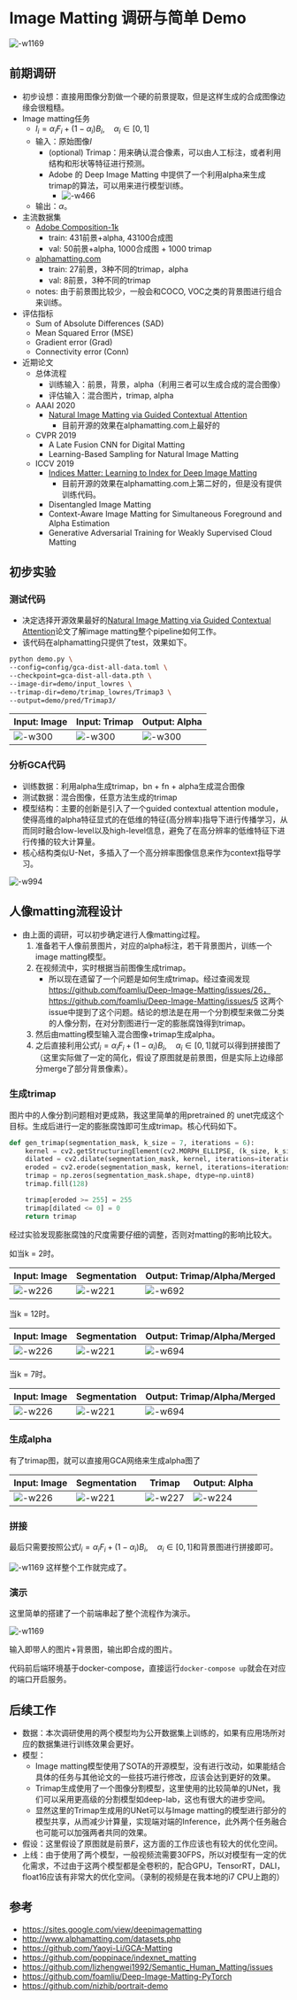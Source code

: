 # Image Matting 调研与简单 Demo

![-w1169](media/15840709208808/123.png)

## 前期调研

- 初步设想：直接用图像分割做一个硬的前景提取，但是这样生成的合成图像边缘会很粗糙。
- Image matting任务
    - $I_{i}=\alpha_{i} F_{i}+\left(1-\alpha_{i}\right) B_{i}, \quad \alpha_{i} \in[0,1]$
    - 输入：原始图像$I$
        - (optional) Trimap：用来确认混合像素，可以由人工标注，或者利用结构和形状等特征进行预测。
        - Adobe 的 Deep Image Matting 中提供了一个利用alpha来生成trimap的算法，可以用来进行模型训练。
            - ![-w466](media/15840709208808/15840808354888.jpg)
    - 输出：$\alpha$。
- 主流数据集
    - [Adobe Composition-1k](https://sites.google.com/view/deepimagematting)
        - train: 431前景+alpha, 43100合成图
        - val: 50前景+alpha, 1000合成图 + 1000 trimap
    - [alphamatting.com](http://www.alphamatting.com/datasets.php)
        - train: 27前景，3种不同的trimap，alpha
        - val: 8前景，3种不同的trimap
    - notes: 由于前景图比较少，一般会和COCO, VOC之类的背景图进行组合来训练。
- 评估指标
    - Sum of Absolute Differences (SAD)
    - Mean Squared Error (MSE)
    - Gradient error (Grad)
    - Connectivity error (Conn)
- 近期论文
    - 总体流程
        - 训练输入：前景，背景，alpha（利用三者可以生成合成的混合图像）
        - 评估输入：混合图片，trimap, alpha
    - AAAI 2020
        - [Natural Image Matting via Guided Contextual Attention](https://github.com/Yaoyi-Li/GCA-Matting)
            - 目前开源的效果在alphamatting.com上最好的
    - CVPR 2019
        - A Late Fusion CNN for Digital Matting
        - Learning-Based Sampling for Natural Image Matting
    - ICCV 2019
        - [Indices Matter: Learning to Index for Deep Image Matting](https://github.com/poppinace/indexnet_matting)
            - 目前开源的效果在alphamatting.com上第二好的，但是没有提供训练代码。
        - Disentangled Image Matting
        - Context-Aware Image Matting for Simultaneous Foreground and Alpha Estimation
        - Generative Adversarial Training for Weakly Supervised Cloud Matting

## 初步实验

### 测试代码

- 决定选择开源效果最好的[Natural Image Matting via Guided Contextual Attention](https://github.com/Yaoyi-Li/GCA-Matting)论文了解image matting整个pipeline如何工作。
- 该代码在alphamatting只提供了test，效果如下。

```bash
python demo.py \
--config=config/gca-dist-all-data.toml \
--checkpoint=gca-dist-all-data.pth \
--image-dir=demo/input_lowres \
--trimap-dir=demo/trimap_lowres/Trimap3 \
--output=demo/pred/Trimap3/
```


| Input: Image | Input: Trimap | Output: Alpha |
|--------------|---------------|---------------|
|      ![-w300](media/15840709208808/15840814202310.jpg)|        ![-w300](media/15840709208808/15840813839482.jpg)|        ![-w300](media/15840709208808/15840813574215.jpg)|

### 分析GCA代码

- 训练数据：利用alpha生成trimap，bn + fn + alpha生成混合图像
- 测试数据：混合图像，任意方法生成的trimap
- 模型结构：主要的创新是引入了一个guided contextual attention module，使得高维的alpha特征显式的在低维的特征(高分辨率)指导下进行传播学习，从而同时融合low-level以及high-level信息，避免了在高分辨率的低维特征下进行传播的较大计算量。
- 核心结构类似U-Net，多插入了一个高分辨率图像信息来作为context指导学习。

![-w994](media/15840709208808/15840845198256.jpg)

## 人像matting流程设计

- 由上面的调研，可以初步确定进行人像matting过程。
    1. 准备若干人像前景图片，对应的alpha标注，若干背景图片，训练一个image matting模型。
    2. 在视频流中，实时根据当前图像生成trimap。
        - 所以现在遗留了一个问题是如何生成trimap。经过查阅发现 https://github.com/foamliu/Deep-Image-Matting/issues/26，https://github.com/foamliu/Deep-Image-Matting/issues/5 这两个issue中提到了这个问题。结论的想法是在用一个分割模型来做二分类的人像分割，在对分割图进行一定的膨胀腐蚀得到trimap。
    3. 然后由matting模型输入混合图像+trimap生成alpha。
    4. 之后直接利用公式$I_{i}=\alpha_{i} F_{i}+\left(1-\alpha_{i}\right) B_{i}, \quad \alpha_{i} \in[0,1]$就可以得到拼接图了（这里实际做了一定的简化，假设了原图就是前景图，但是实际上边缘部分merge了部分背景像素）。

### 生成trimap

图片中的人像分割问题相对更成熟，我这里简单的用pretrained 的 unet完成这个目标。生成后进行一定的膨胀腐蚀即可生成trimap。核心代码如下。

```python
def gen_trimap(segmentation_mask, k_size = 7, iterations = 6):
    kernel = cv2.getStructuringElement(cv2.MORPH_ELLIPSE, (k_size, k_size))
    dilated = cv2.dilate(segmentation_mask, kernel, iterations=iterations)
    eroded = cv2.erode(segmentation_mask, kernel, iterations=iterations)
    trimap = np.zeros(segmentation_mask.shape, dtype=np.uint8)
    trimap.fill(128)

    trimap[eroded >= 255] = 255
    trimap[dilated <= 0] = 0
    return trimap
```

经过实验发现膨胀腐蚀的尺度需要仔细的调整，否则对matting的影响比较大。

如当k = 2时。

| Input: Image | Segmentation | Output: Trimap/Alpha/Merged |
|--------------|---------------|---------------|
|   ![-w226](media/15840709208808/15841196177534.jpg)|![-w221](media/15840709208808/15841197820899.jpg)|![-w692](media/15840709208808/15841214019531.jpg)|

当k = 12时。

| Input: Image | Segmentation | Output: Trimap/Alpha/Merged |
|--------------|---------------|---------------|
|   ![-w226](media/15840709208808/15841196177534.jpg)|![-w221](media/15840709208808/15841197820899.jpg)|![-w694](media/15840709208808/15841213614909.jpg)|

当k = 7时。

| Input: Image | Segmentation | Output: Trimap/Alpha/Merged |
|--------------|---------------|---------------|
|   ![-w226](media/15840709208808/15841196177534.jpg)|![-w221](media/15840709208808/15841197820899.jpg)|  ![-w694](media/15840709208808/15841214662067.jpg)|


### 生成alpha

有了trimap图，就可以直接用GCA网络来生成alpha图了


| Input: Image |  Segmentation | Trimap | Output: Alpha|
|--------------|---------------|---------------|-----------|
|   ![-w226](media/15840709208808/15841196177534.jpg)|![-w221](media/15840709208808/15841197820899.jpg)|      ![-w227](media/15840709208808/15841196317793.jpg)|![-w224](media/15840709208808/15841196424954.jpg)|

### 拼接

最后只需要按照公式$I_{i}=\alpha_{i} F_{i}+\left(1-\alpha_{i}\right) B_{i}, \quad \alpha_{i} \in[0,1]$和背景图进行拼接即可。

![-w1169](media/15840709208808/23.png)
这样整个工作就完成了。

### 演示

这里简单的搭建了一个前端串起了整个流程作为演示。


![-w1169](media/15840709208808/123.png)

输入即带人的图片+背景图，输出即合成的图片。

代码前后端环境基于docker-compose，直接运行`docker-compose up`就会在对应的端口开启服务。

## 后续工作

- 数据：本次调研使用的两个模型均为公开数据集上训练的，如果有应用场所对应的数据集进行训练效果会更好。
- 模型：
    - Image matting模型使用了SOTA的开源模型，没有进行改动，如果能结合具体的任务与其他论文的一些技巧进行修改，应该会达到更好的效果。
    - Trimap生成使用了一个图像分割模型，这里使用的比较简单的UNet，我们可以采用更高级的分割模型如deep-lab，这也有很大的进步空间。
    - 显然这里的Trimap生成用的UNet可以与Image matting的模型进行部分的模型共享，从而减少计算量，实现端对端的Inference，此外两个任务融合也可能可以加强两者共同的效果。
- 假设：这里假设了原图就是前景$F$，这方面的工作应该也有较大的优化空间。
- 上线：由于使用了两个模型，一般视频流需要30FPS，所以对模型有一定的优化需求，不过由于这两个模型都是全卷积的，配合GPU，TensorRT，DALI，float16应该有非常大的优化空间。（录制的视频是在我本地的i7 CPU上跑的）

## 参考

- https://sites.google.com/view/deepimagematting
- http://www.alphamatting.com/datasets.php
- https://github.com/Yaoyi-Li/GCA-Matting
- https://github.com/poppinace/indexnet_matting
- https://github.com/lizhengwei1992/Semantic_Human_Matting/issues
- https://github.com/foamliu/Deep-Image-Matting-PyTorch
- https://github.com/nizhib/portrait-demo